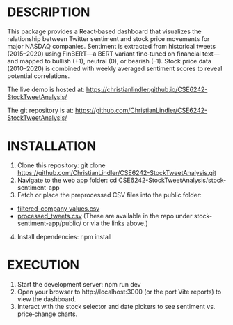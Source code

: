 # DESCRIPTION
This package provides a React‑based dashboard that visualizes the relationship between Twitter sentiment and stock price movements for major NASDAQ companies.
Sentiment is extracted from historical tweets (2015–2020) using FinBERT—a BERT variant fine‑tuned on financial text—and mapped to bullish (+1), neutral (0), or bearish (–1).
Stock price data (2010–2020) is combined with weekly averaged sentiment scores to reveal potential correlations.

The live demo is hosted at:
https://christianlindler.github.io/CSE6242-StockTweetAnalysis/

The git repository is at:
https://github.com/ChristianLindler/CSE6242-StockTweetAnalysis/

# INSTALLATION
1. Clone this repository:
   git clone https://github.com/ChristianLindler/CSE6242-StockTweetAnalysis.git
2. Navigate to the web app folder:
   cd CSE6242-StockTweetAnalysis/stock-sentiment-app
3. Fetch or place the preprocessed CSV files into the public folder:
- [filtered_company_values.csv](https://github.com/ChristianLindler/CSE6242-StockTweetAnalysis/blob/main/stock-sentiment-app/public/filtered_company_values.csv)
- [processed_tweets.csv](https://github.com/ChristianLindler/CSE6242-StockTweetAnalysis/blob/main/stock-sentiment-app/public/processed_tweets.csv)
   (These are available in the repo under stock-sentiment-app/public/ or via the links above.)
4. Install dependencies:
   npm install

# EXECUTION
1. Start the development server:
   npm run dev
2. Open your browser to http://localhost:3000 (or the port Vite reports) to view the dashboard.
3. Interact with the stock selector and date pickers to see sentiment vs. price‐change charts.
